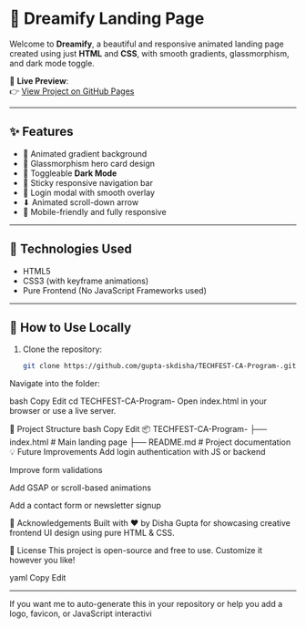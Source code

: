 # 🌈 Dreamify Landing Page

Welcome to **Dreamify**, a beautiful and responsive animated landing page created using just **HTML** and **CSS**, with smooth gradients, glassmorphism, and dark mode toggle.

🔗 **Live Preview**:  
👉 [View Project on GitHub Pages](https://gupta-skdisha.github.io/TECHFEST-CA-Program-)

---

## ✨ Features

- 🎨 Animated gradient background
- 🧊 Glassmorphism hero card design
- 🌙 Toggleable **Dark Mode**
- 🧭 Sticky responsive navigation bar
- 📩 Login modal with smooth overlay
- ⬇ Animated scroll-down arrow
- 📱 Mobile-friendly and fully responsive

---

## 🚀 Technologies Used

- HTML5
- CSS3 (with keyframe animations)
- Pure Frontend (No JavaScript Frameworks used)

---

## 🧪 How to Use Locally

1. Clone the repository:
   ```bash
   git clone https://github.com/gupta-skdisha/TECHFEST-CA-Program-.git
Navigate into the folder:

bash
Copy
Edit
cd TECHFEST-CA-Program-
Open index.html in your browser or use a live server.

📁 Project Structure
bash
Copy
Edit
📦 TECHFEST-CA-Program-
├── index.html        # Main landing page
├── README.md         # Project documentation
💡 Future Improvements
Add login authentication with JS or backend

Improve form validations

Add GSAP or scroll-based animations

Add a contact form or newsletter signup

🙌 Acknowledgements
Built with ❤️ by Disha Gupta for showcasing creative frontend UI design using pure HTML & CSS.

📜 License
This project is open-source and free to use. Customize it however you like!

yaml
Copy
Edit

---

If you want me to auto-generate this in your repository or help you add a logo, favicon, or JavaScript interactivi

